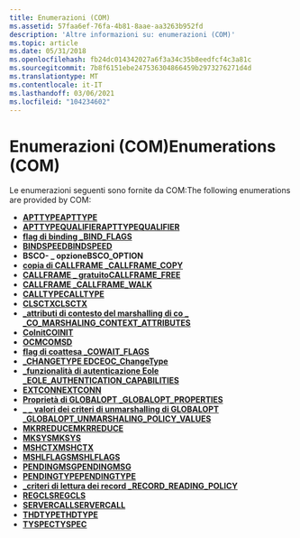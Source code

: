 ```yaml
---
title: Enumerazioni (COM)
ms.assetid: 57faa6ef-76fa-4b81-8aae-aa3263b952fd
description: 'Altre informazioni su: enumerazioni (COM)'
ms.topic: article
ms.date: 05/31/2018
ms.openlocfilehash: fb24dc014342027a6f3a34c35b8eedfcf4c3a81c
ms.sourcegitcommit: 7b8f6151ebe247536304866459b2973276271d4d
ms.translationtype: MT
ms.contentlocale: it-IT
ms.lasthandoff: 03/06/2021
ms.locfileid: "104234602"
---
```

# <a name="enumerations-com"></a><span data-ttu-id="a67d3-103">Enumerazioni (COM)</span><span class="sxs-lookup"><span data-stu-id="a67d3-103">Enumerations (COM)</span></span>

<span data-ttu-id="a67d3-104">Le enumerazioni seguenti sono fornite da COM:</span><span class="sxs-lookup"><span data-stu-id="a67d3-104">The following enumerations are provided by COM:</span></span>

-   [<span data-ttu-id="a67d3-105">**APTTYPE**</span><span class="sxs-lookup"><span data-stu-id="a67d3-105">**APTTYPE**</span></span>](/windows/win32/api/objidlbase/ne-objidlbase-apttype)
-   [<span data-ttu-id="a67d3-106">**APTTYPEQUALIFIER**</span><span class="sxs-lookup"><span data-stu-id="a67d3-106">**APTTYPEQUALIFIER**</span></span>](/windows/win32/api/objidlbase/ne-objidlbase-apttype)
-   [<span data-ttu-id="a67d3-107">**flag di binding \_**</span><span class="sxs-lookup"><span data-stu-id="a67d3-107">**BIND\_FLAGS**</span></span>](/windows/win32/api/objidl/ne-objidl-bind_flags)
-   [<span data-ttu-id="a67d3-108">**BINDSPEED**</span><span class="sxs-lookup"><span data-stu-id="a67d3-108">**BINDSPEED**</span></span>](/windows/win32/api/oleidl/ne-oleidl-bindspeed)
-   <span data-ttu-id="a67d3-109">**BSCO- \_ opzione**</span><span class="sxs-lookup"><span data-stu-id="a67d3-109">**BSCO\_OPTION**</span></span>
-   [<span data-ttu-id="a67d3-110">**copia di CALLFRAME \_**</span><span class="sxs-lookup"><span data-stu-id="a67d3-110">**CALLFRAME\_COPY**</span></span>](/windows/win32/api/callobj/ne-callobj-callframe_copy)
-   [<span data-ttu-id="a67d3-111">**CALLFRAME \_ gratuito**</span><span class="sxs-lookup"><span data-stu-id="a67d3-111">**CALLFRAME\_FREE**</span></span>](/windows/desktop/api/CallObj/ne-callobj-callframe_free)
-   [<span data-ttu-id="a67d3-112">**CALLFRAME \_**</span><span class="sxs-lookup"><span data-stu-id="a67d3-112">**CALLFRAME\_WALK**</span></span>](/windows/desktop/api/CallObj/ne-callobj-callframe_walk)
-   [<span data-ttu-id="a67d3-113">**CALLTYPE**</span><span class="sxs-lookup"><span data-stu-id="a67d3-113">**CALLTYPE**</span></span>](/windows/win32/api/objidl/ne-objidl-calltype)
-   [<span data-ttu-id="a67d3-114">**CLSCTX**</span><span class="sxs-lookup"><span data-stu-id="a67d3-114">**CLSCTX**</span></span>](/windows/win32/api/wtypesbase/ne-wtypesbase-clsctx)
-   [<span data-ttu-id="a67d3-115">**\_attributi di contesto del marshalling di co \_ \_**</span><span class="sxs-lookup"><span data-stu-id="a67d3-115">**CO\_MARSHALING\_CONTEXT\_ATTRIBUTES**</span></span>](/windows/desktop/api/objidl/ne-objidl-co_marshaling_context_attributes)
-   [<span data-ttu-id="a67d3-116">**CoInit**</span><span class="sxs-lookup"><span data-stu-id="a67d3-116">**COINIT**</span></span>](/windows/win32/api/objbase/ne-objbase-coinit)
-   [<span data-ttu-id="a67d3-117">**OCM**</span><span class="sxs-lookup"><span data-stu-id="a67d3-117">**COMSD**</span></span>](/windows/win32/api/objbase/ne-objbase-comsd)
-   [<span data-ttu-id="a67d3-118">**flag di coattesa \_**</span><span class="sxs-lookup"><span data-stu-id="a67d3-118">**COWAIT\_FLAGS**</span></span>](/windows/win32/api/combaseapi/ne-combaseapi-cowait_flags)
-   [<span data-ttu-id="a67d3-119">**\_CHANGETYPE EDC**</span><span class="sxs-lookup"><span data-stu-id="a67d3-119">**EOC\_ChangeType**</span></span>](/windows/win32/api/eventsys/ne-eventsys-eoc_changetype)
-   [<span data-ttu-id="a67d3-120">**\_funzionalità di autenticazione Eole \_**</span><span class="sxs-lookup"><span data-stu-id="a67d3-120">**EOLE\_AUTHENTICATION\_CAPABILITIES**</span></span>](/windows/win32/api/objidlbase/ne-objidlbase-eole_authentication_capabilities)
-   [<span data-ttu-id="a67d3-121">**EXTCONN**</span><span class="sxs-lookup"><span data-stu-id="a67d3-121">**EXTCONN**</span></span>](/windows/win32/api/objidlbase/ne-objidlbase-extconn)
-   [<span data-ttu-id="a67d3-122">**Proprietà di GLOBALOPT \_**</span><span class="sxs-lookup"><span data-stu-id="a67d3-122">**GLOBALOPT\_PROPERTIES**</span></span>](/windows/win32/api/objidl/ne-objidl-globalopt_properties)
-   [<span data-ttu-id="a67d3-123">**\_ \_ valori dei criteri di unmarshalling di GLOBALOPT \_**</span><span class="sxs-lookup"><span data-stu-id="a67d3-123">**GLOBALOPT\_UNMARSHALING\_POLICY\_VALUES**</span></span>](/windows/win32/api/objidl/ne-objidl-globalopt_unmarshaling_policy_values)
-   [<span data-ttu-id="a67d3-124">**MKRREDUCE**</span><span class="sxs-lookup"><span data-stu-id="a67d3-124">**MKRREDUCE**</span></span>](/windows/win32/api/objidl/ne-objidl-mkrreduce)
-   [<span data-ttu-id="a67d3-125">**MKSYS**</span><span class="sxs-lookup"><span data-stu-id="a67d3-125">**MKSYS**</span></span>](/windows/win32/api/objidl/ne-objidl-mksys)
-   [<span data-ttu-id="a67d3-126">**MSHCTX**</span><span class="sxs-lookup"><span data-stu-id="a67d3-126">**MSHCTX**</span></span>](/windows/win32/api/wtypesbase/ne-wtypesbase-mshctx)
-   [<span data-ttu-id="a67d3-127">**MSHLFLAGS**</span><span class="sxs-lookup"><span data-stu-id="a67d3-127">**MSHLFLAGS**</span></span>](/windows/win32/api/wtypesbase/ne-wtypesbase-mshlflags)
-   [<span data-ttu-id="a67d3-128">**PENDINGMSG**</span><span class="sxs-lookup"><span data-stu-id="a67d3-128">**PENDINGMSG**</span></span>](/windows/win32/api/objidl/ne-objidl-pendingmsg)
-   [<span data-ttu-id="a67d3-129">**PENDINGTYPE**</span><span class="sxs-lookup"><span data-stu-id="a67d3-129">**PENDINGTYPE**</span></span>](/windows/win32/api/objidl/ne-objidl-pendingtype)
-   [<span data-ttu-id="a67d3-130">**\_criteri di lettura dei record \_**</span><span class="sxs-lookup"><span data-stu-id="a67d3-130">**RECORD\_READING\_POLICY**</span></span>](/windows/desktop/api/TxLogpub/ne-txlogpub-record_reading_policy)
-   [<span data-ttu-id="a67d3-131">**REGCLS**</span><span class="sxs-lookup"><span data-stu-id="a67d3-131">**REGCLS**</span></span>](/windows/win32/api/combaseapi/ne-combaseapi-regcls)
-   [<span data-ttu-id="a67d3-132">**SERVERCALL**</span><span class="sxs-lookup"><span data-stu-id="a67d3-132">**SERVERCALL**</span></span>](/windows/win32/api/objidl/ne-objidl-servercall)
-   [<span data-ttu-id="a67d3-133">**THDTYPE**</span><span class="sxs-lookup"><span data-stu-id="a67d3-133">**THDTYPE**</span></span>](/windows/win32/api/objidlbase/ne-objidlbase-thdtype)
-   [<span data-ttu-id="a67d3-134">**TYSPEC**</span><span class="sxs-lookup"><span data-stu-id="a67d3-134">**TYSPEC**</span></span>](/windows/win32/api/wtypes/ne-wtypes-tyspec)

 

 
